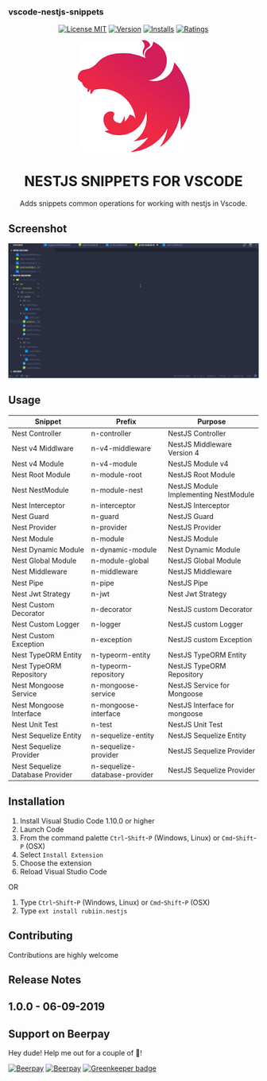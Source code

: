 ### vscode-nestjs-snippets

<p align="center">
<a title="License MIT" href="https://opensource.org/licenses/MIT"><img src="https://img.shields.io/badge/License-MIT-brightgreen.svg" alt="License MIT" /></a>
<a title="Version" href="https://marketplace.visualstudio.com/items?itemName=rubiin.nestjs"><img src="https://vsmarketplacebadge.apphb.com/version-short/rubiin.nestjs.svg" alt="Version" /></a>
<a title="Installs" href="https://marketplace.visualstudio.com/items?itemName=rubiin.nestjs"><img src="https://vsmarketplacebadge.apphb.com/installs/rubiin.nestjs.svg" alt="Installs" /></a>
<a title="Ratings" href="https://marketplace.visualstudio.com/items?itemName=rubiin.nestjs"><img src="https://vsmarketplacebadge.apphb.com/rating/rubiin.nestjs.svg" alt="Ratings" /></a>
</p>

<p align="center">
  <img src="https://github.com/rubiin/vscode-nestjs-snippets/blob/master/nestjs.jpg?raw=true" alt="NESTJS" />
  <h1 align="center">NESTJS SNIPPETS FOR VSCODE</h1>
  <p align="center">Adds snippets common operations for working with nestjs in Vscode.</p>
</p>

## Screenshot

![Usage](img.gif)

## Usage
Snippet                       |Prefix               | Purpose                                   |
----------------------------------------| ------------------------------| --------------------------------------------------------------| 
Nest Controller                         | n-controller                  | NestJS Controller                                             | 
Nest v4 Middlware                       | n-v4-middleware               | NestJS Middleware Version 4                                   | 
Nest v4 Module                          | n-v4-module                   | NestJS Module v4                                              | 
Nest Root Module                        | n-module-root                 | NestJS Root Module                                            | 
Nest NestModule                         | n-module-nest                 | NestJS Module Implementing NestModule                         | 
Nest Interceptor                        | n-interceptor                 | NestJS Interceptor                                            | 
Nest Guard                              | n-guard                       | NestJS Guard                                                  | 
Nest Provider                           | n-provider                    | NestJS Provider                                               | 
Nest Module                             | n-module                      | NestJS Module                                                 | 
Nest Dynamic Module                  	| n-dynamic-module              | Nest Dynamic Module                                           |
Nest Global Module                      | n-module-global               | NestJS Global Module                                          | 
Nest Middleware                         | n-middleware                  | NestJS Middleware                                             | 
Nest Pipe                               | n-pipe                        | NestJS Pipe                                                   | 
Nest Jwt Strategy                   	| n-jwt                   	| Nest Jwt Strategy                                             |
Nest Custom Decorator                   | n-decorator                   | NestJS custom Decorator                                       | 
Nest Custom Logger                  	| n-logger                	| NestJS custom Logger                                      	| 
Nest Custom Exception                   | n-exception                   | NestJS custom Exception                                       | 
Nest TypeORM Entity                     | n-typeorm-entity              | NestJS TypeORM Entity                                         | 
Nest TypeORM Repository                 | n-typeorm-repository          | NestJS TypeORM Repository                                     | 
Nest Mongoose Service                   | n-mongoose-service            | NestJS Service for Mongoose                                   | 
Nest Mongoose Interface                 | n-mongoose-interface          | NestJS Interface for mongoose                                 | 
Nest Unit Test                          | n-test                        | NestJS Unit Test                                              | 
Nest Sequelize Entity                   | n-sequelize-entity            | NestJS Sequelize Entity                                       | 
Nest Sequelize Provider                 | n-sequelize-provider          | NestJS Sequelize Provider                                     | 
Nest Sequelize Database Provider        | n-sequelize-database-provider | NestJS Sequelize Provider                                     | 

## Installation

1.  Install Visual Studio Code 1.10.0 or higher
1.  Launch Code
1.  From the command palette `Ctrl`-`Shift`-`P` (Windows, Linux) or `Cmd`-`Shift`-`P` (OSX)
1.  Select `Install Extension`
1.  Choose the extension
1.  Reload Visual Studio Code

OR

1.  Type `Ctrl`-`Shift`-`P` (Windows, Linux) or `Cmd`-`Shift`-`P` (OSX)
1.  Type `ext install rubiin.nestjs`

## Contributing

Contributions are highly welcome

## Release Notes

## 1.0.0 - 06-09-2019


 

## Support on Beerpay
Hey dude! Help me out for a couple of :beers:!

[![Beerpay](https://beerpay.io/rubiin/vscode-nestjs-snippets/badge.svg?style=beer-square)](https://beerpay.io/rubiin/vscode-nestjs-snippets)  [![Beerpay](https://beerpay.io/rubiin/vscode-nestjs-snippets/make-wish.svg?style=flat-square)](https://beerpay.io/rubiin/vscode-nestjs-snippets?focus=wish) [![Greenkeeper badge](https://badges.greenkeeper.io/rubiin/vscode-nestjs-snippets.svg)](https://greenkeeper.io/)